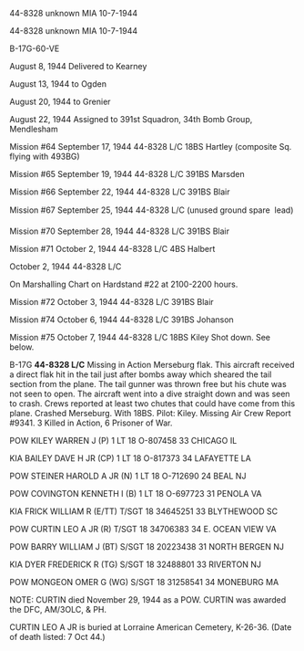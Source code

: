 





44-8328 unknown MIA 10-7-1944






 




44-8328 unknown MIA 10-7-1944

B-17G-60-VE

August 8, 1944 Delivered to Kearney

August 13, 1944 to Ogden

August 20, 1944 to Grenier

August 22, 1944 Assigned to 391st Squadron, 34th
Bomb Group, Mendlesham

Mission #64 September 17, 1944 44-8328 L/C 18BS Hartley
(composite Sq. flying with 493BG)

Mission #65 September 19, 1944 44-8328 L/C 391BS Marsden

Mission #66 September 22, 1944 44-8328 L/C 391BS Blair

Mission #67 September 25, 1944 44-8328 L/C (unused ground
spare  lead)

Mission #70 September 28, 1944 44-8328 L/C 391BS Blair

Mission #71 October 2, 1944 44-8328 L/C 4BS Halbert


October 2, 1944 44-8328 L/C

On Marshalling Chart on Hardstand #22 at 2100-2200 hours.

Mission #72 October 3, 1944 44-8328 L/C 391BS Blair

Mission #74 October 6, 1944 44-8328 L/C 391BS Johanson

Mission #75 October 7, 1944 44-8328 L/C 18BS
Kiley Shot down. See below.

B-17G **44-8328 L/C** Missing in Action Merseburg flak.
This aircraft received a direct flak hit in the tail just after bombs away
which sheared the tail section from the plane. The tail gunner was thrown free
but his chute was not seen to open. The aircraft went into a dive straight down
and was seen to crash. Crews reported at least two chutes that could have come
from this plane. Crashed Merseburg. With 18BS. Pilot: Kiley. Missing Air Crew
Report #9341. 3 Killed in Action, 6 Prisoner of War.

POW KILEY WARREN J
(P)
1 LT 18
O-807458
33 CHICAGO IL

KIA BAILEY DAVE H JR
(CP)
1 LT 18
O-817373
34 LAFAYETTE LA

POW STEINER HAROLD A JR (N)
1 LT
18 O-712690
24 BEAL NJ

POW COVINGTON KENNETH I
(B)
1 LT
18
O-697723
31 PENOLA VA

KIA FRICK WILLIAM R
(E/TT)
T/SGT
18 34645251
33 BLYTHEWOOD SC

POW CURTIN LEO A JR
(R)
T/SGT 18
34706383
34 E. OCEAN VIEW
VA

POW BARRY WILLIAM J
(BT)
S/SGT
18
20223438
31 NORTH BERGEN NJ

KIA DYER FREDERICK R
(TG)
S/SGT
18
32488801
33 RIVERTON NJ

POW MONGEON OMER G
(WG)
S/SGT
18 31258541
34 MONEBURG MA

NOTE: CURTIN died November 29, 1944 as a POW. CURTIN
was awarded the DFC, AM/3OLC, \& PH.

CURTIN LEO A JR is buried at Lorraine American Cemetery,
K-26-36. (Date of death listed: 7 Oct 44.)




